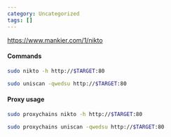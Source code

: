 ```yaml
---
category: Uncategorized
tags: []
---
```

https://www.mankier.com/1/nikto

#### Commands

```bash - kali
sudo nikto -h http://$TARGET:80
```

```bash - kali
sudo uniscan -qwedsu http://$TARGET:80
```

#### Proxy usage
```bash - kali
sudo proxychains nikto -h http://$TARGET:80
```

```bash - kali
sudo proxychains uniscan -qwedsu http://$TARGET:80
```




